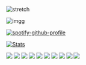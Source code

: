 ![stretch](https://i.imgur.com/cOFTusI.gif)



![imgg](https://miro.medium.com/max/2400/1*u6bfJmbWd6-001erpkJb8w.gif)

[![spotify-github-profile](https://spotify-github-profile.vercel.app/api/view?uid=wtsn1uts0vqf6m0vrebh2gcpp&cover_image=true&theme=default)](https://github.com/kittinan/spotify-github-profile)


[![Stats](https://github-readme-stats.vercel.app/api?username=mgama1&show_icons=true&theme=dark&count_private=true&hide=issues,contribs&title_color=6aa6f8&icon_color=6aa6f8)](https://github.com/anuraghazra/github-readme-stats)

![](https://img.shields.io/badge/OS-Linux_|_Windows-informational?style=flat&logo=linux&logoColor=white&color=6aa6f8)
![](https://img.shields.io/badge/Editors-VS_Code_|_PyCharm-informational?style=flat&logo=visual-studio-code&logoColor=white&color=6aa6f8)
![](https://img.shields.io/badge/languages-Python_|_MATLAB-informational?style=flat&logo=python&logoColor=white&color=6aa6f8)
![](https://img.shields.io/badge/ML-scikitlearn-informational?style=flat&logo=PyTorch&logoColor=white&color=6aa6f8)
![](https://img.shields.io/badge/cv-OpenCV-informational?style=flat&logo=OpenCV&logoColor=white&color=6aa6f8)
![](https://img.shields.io/badge/visualization-Matplotlib_|_Seaborn-informational?style=flat&logo=Simple-Analytics&logoColor=white&color=6aa6f8)
![](https://img.shields.io/badge/Version_control-git-informational?style=flat&logo=Git&logoColor=white&color=6aa6f8)
![](https://img.shields.io/badge/Testing-Pytest-informational?style=flat&logo=Pytest&logoColor=white&color=6aa6f8)
![](https://img.shields.io/badge/MCU-Arduino-informational?style=flat&logo=Arduino&logoColor=white&color=6aa6f8)
![](https://img.shields.io/badge/other-LaTeX-informational?style=flat&logo=LaTeX&logoColor=white&color=6aa6f8)
